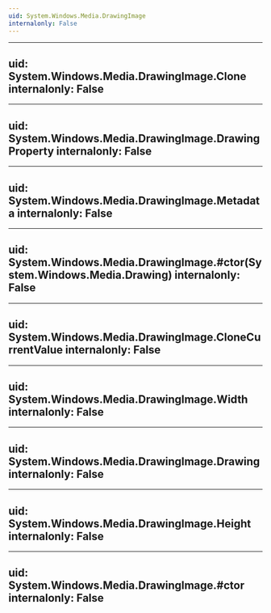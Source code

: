 ```yaml
---
uid: System.Windows.Media.DrawingImage
internalonly: False
---
```


---
uid: System.Windows.Media.DrawingImage.Clone
internalonly: False
---

---
uid: System.Windows.Media.DrawingImage.DrawingProperty
internalonly: False
---

---
uid: System.Windows.Media.DrawingImage.Metadata
internalonly: False
---

---
uid: System.Windows.Media.DrawingImage.#ctor(System.Windows.Media.Drawing)
internalonly: False
---

---
uid: System.Windows.Media.DrawingImage.CloneCurrentValue
internalonly: False
---

---
uid: System.Windows.Media.DrawingImage.Width
internalonly: False
---

---
uid: System.Windows.Media.DrawingImage.Drawing
internalonly: False
---

---
uid: System.Windows.Media.DrawingImage.Height
internalonly: False
---

---
uid: System.Windows.Media.DrawingImage.#ctor
internalonly: False
---
